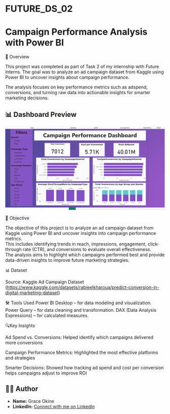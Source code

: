 # FUTURE_DS_02

 # Campaign Performance Analysis with Power BI

 📌 Overview

This project was completed as part of Task 2 of my internship with Future Interns. The goal was to analyze an ad campaign dataset from Kaggle using Power BI to uncover insights about campaign performance.

The analysis focuses on key performance metrics such as adspend, conversions, and turning raw data into actionable insights for smarter marketing decisions.

## 📊 Dashboard Preview  
![Campaign Performance Dashboard](Campaign%20Performance%20dashboard.png)


 🎯 Objective  

The objective of this project is to analyze an ad campaign dataset from Kaggle using Power BI and uncover insights into campaign performance metrics.  
This includes identifying trends in reach, impressions, engagement, click-through rate (CTR), and conversions to evaluate overall effectiveness.  
The analysis aims to highlight which campaigns performed best and provide data-driven insights to improve future marketing strategies.

📊 Dataset

Source: Kaggle Ad Campaign Dataset (https://www.kaggle.com/datasets/rabieelkharoua/predict-conversion-in-digital-marketing-dataset)


🛠 Tools Used
Power BI Desktop – for data modeling and visualization.
Power Query – for data cleaning and transformation.
DAX (Data Analysis Expressions) – for calculated measures.


 🔍Key Insights

Ad Spend vs. Conversions: Helped identify which campaigns delivered more conversions

Campaign Performance Metrics: Highlighted the most effective platforms and strategies

Smarter Decisions: Showed how tracking ad spend and cost per conversion helps campaigns adjust to improve ROI


## 👩‍💻 Author  

- **Name:** Grace Okine
- **LinkedIn:** [Connect with me on LinkedIn](www.linkedin.com/in/graceokine)
